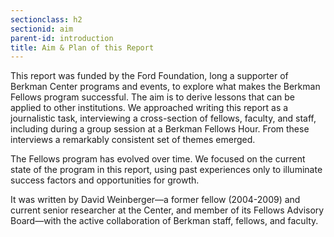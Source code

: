 ```yaml
---
sectionclass: h2
sectionid: aim
parent-id: introduction
title: Aim & Plan of this Report
---
```

This report was funded by the Ford Foundation, long a supporter of Berkman Center programs and events, to explore what makes the Berkman Fellows program successful. The aim is to derive lessons that can be applied to other institutions.
We approached writing this report as a journalistic task, interviewing a cross-section of fellows, faculty, and staff, including during a group session at a Berkman Fellows Hour. From these interviews a remarkably consistent set of themes emerged.

The Fellows program has evolved over time. We focused on the current state of the program in this report, using past experiences only to illuminate success factors and opportunities for growth.

It was written by David Weinberger—a former fellow (2004-2009) and current senior researcher at the Center, and member of its Fellows Advisory Board—with the active collaboration of Berkman staff, fellows, and faculty.
